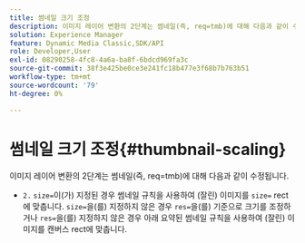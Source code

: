 ```yaml
---
title: 썸네일 크기 조정
description: 이미지 레이어 변환의 2단계는 썸네일(즉, req=tmb)에 대해 다음과 같이 수정됩니다.
solution: Experience Manager
feature: Dynamic Media Classic,SDK/API
role: Developer,User
exl-id: 08290258-4fc8-4a6a-ba8f-6bdcd969fa3c
source-git-commit: 38f3e425be0ce3e241fc18b477e3f68b7b763b51
workflow-type: tm+mt
source-wordcount: '79'
ht-degree: 0%

---
```


# 썸네일 크기 조정{#thumbnail-scaling}

이미지 레이어 변환의 2단계는 썸네일(즉, req=tmb)에 대해 다음과 같이 수정됩니다.

* `2.` `size=`이(가) 지정된 경우 썸네일 규칙을 사용하여 (잘린) 이미지를 `size=` rect에 맞춥니다. `size=`을(를) 지정하지 않은 경우 `res=`을(를) 기준으로 크기를 조정하거나 `res=`을(를) 지정하지 않은 경우 아래 요약된 썸네일 규칙을 사용하여 (잘린) 이미지를 캔버스 rect에 맞춥니다.
